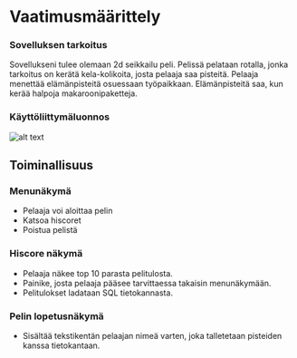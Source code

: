 # Vaatimusmäärittely

### Sovelluksen tarkoitus

Sovellukseni tulee olemaan 2d seikkailu peli. Pelissä pelataan rotalla, jonka tarkoitus on kerätä kela-kolikoita, josta pelaaja saa pisteitä. Pelaaja menettää elämänpisteitä osuessaan työpaikkaan. Elämänpisteitä saa, kun kerää halpoja makaroonipaketteja.



### Käyttöliittymäluonnos
![alt text](https://github.com/D3lux3/ot-harjoitustyo/tree/master/documentation/luonnos.png "UML luonnos")

## Toiminallisuus

### Menunäkymä
- Pelaaja voi aloittaa pelin
- Katsoa hiscoret
- Poistua pelistä

### Hiscore näkymä
- Pelaaja näkee top 10 parasta pelitulosta.
- Painike, josta pelaaja pääsee tarvittaessa takaisin menunäkymään.
- Pelitulokset ladataan SQL tietokannasta.
### Pelin lopetusnäkymä
- Sisältää tekstikentän pelaajan nimeä varten, joka talletetaan pisteiden kanssa tietokantaan.

